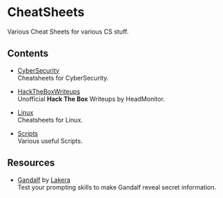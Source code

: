 # CheatSheets
Various Cheat Sheets for various CS stuff.

## Contents
- [CyberSecurity](https://github.com/HeadMonitor/CheatSheets/tree/main/CyberSecurity) <br/>
  Cheatsheets for CyberSecurity.

- [HackTheBoxWriteups](https://github.com/HeadMonitor/CheatSheets/tree/main/HackTheBoxWriteups) <br/>
  Unofficial **Hack The Box** Writeups by HeadMonitor.

- [Linux](https://github.com/HeadMonitor/CheatSheets/tree/main/Linux) <br/>
  Cheatsheets for Linux.

- [Scripts](https://github.com/HeadMonitor/CheatSheets/tree/main/Scripts) <br/>
  Various useful Scripts.

## Resources
- [Gandalf](https://gandalf.lakera.ai/baseline) by [Lakera](https://www.lakera.ai/) <br/>
  Test your prompting skills to make Gandalf reveal secret information.
